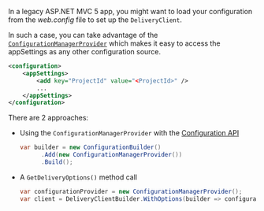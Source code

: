 In a legacy ASP.NET MVC 5 app, you might want to load your configuration from the *web.config* file to set up the `DeliveryClient`.

In such a case, you can take advantage of the [`ConfigurationManagerProvider`](https://github.com/kontent-ai/sample-app-net/blob/96139dfba7b3c6f0276420d509c3562c403ff2e7/DancingGoat/Infrastructure/ConfigurationManagerProvider.cs) which makes it easy to access the appSettings as any other configuration source.

```xml
<configuration>
  	<appSettings>    
    	<add key="ProjectId" value="<ProjectId>" />
        ...
  	</appSettings>
</configuration>
```

There are 2 approaches:

* Using the `ConfigurationManagerProvider` with the [Configuration API](dependency-injection.md)

  ```csharp
  var builder = new ConfigurationBuilder()
  		.Add(new ConfigurationManagerProvider())
        .Build();
  ```

* A `GetDeliveryOptions()` method call

  ```csharp
  var configurationProvider = new ConfigurationManagerProvider();
  var client = DeliveryClientBuilder.WithOptions(builder => configurationProvider.GetDeliveryOptions()).Build();
  ```
